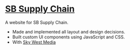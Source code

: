 # <a href="https://sb.skywestmedia.com" target="_blank" noopener noreferrer>SB Supply Chain</a>

A website for SB Supply Chain.

- Made and implemented all layout and design decisions.
- Built custom UI components using JavaScript and CSS.
- With <a href="https://skywestmedia.com" target="_blank" noopener noreferrer>Sky West Media</a>
